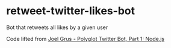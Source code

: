# retweet-twitter-likes-bot
Bot that retweets all likes by a given user

Code lifted from [Joel Grus - Polyglot Twitter Bot, Part 1: Node.js](http://joelgrus.com/2015/12/29/polyglot-twitter-bot-part-1-nodejs/)
